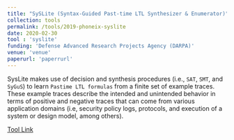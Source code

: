 ```yaml
---
title: "SySLite (Syntax-Guided Past-time LTL Synthesizer & Enumerator)"
collection: tools
permalink: /tools/2019-phoneix-syslite
date: 2020-02-30
tool : 'syslite'
funding: 'Defense Advanced Research Projects Agency (DARPA)'
venue: 'venue'
paperurl: 'paperrurl'
---
```

SysLite makes use of decision and synthesis procedures (i.e., `SAT`, `SMT`, and `SyGuS`) to learn `Pastime LTL formulas` from a finite set of example traces. These example traces describe the intended and unintended behavior in terms of positive and negative traces that can come from various application domains (i.e, security policy logs, protocols, and execution of a system or design model, among others). 

[Tool Link](https://github.com/CLC-UIowa/SySLite)